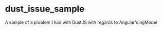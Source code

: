 dust_issue_sample
=================

A sample of a problem I had with DustJS with regards to Angular's ngModel
